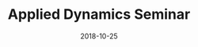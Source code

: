 ---
title: "Applied Dynamics Seminar"
collection: talks
type: "Seminar" 
permalink: /talks/2018talk7
venue: ", University of Maryland"
date: 2018-10-25
location: "College Park, MD"
---
